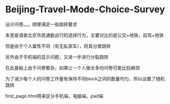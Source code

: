 # Beijing-Travel-Mode-Choice-Survey

设计问卷。。。顺便满足一些跳转要求

本意是调查北京市民通勤出行的选择行为，主要对比的是公交+地铁，自驾+地铁

但是由于个人属性不同（有无私家车），将其分类跳转

另外由于手机端的显示问题，又进一步进行分裂跳转

在此基础上由于问卷繁杂，如果让一个人做太多份问卷可能比较麻烦

为了减少每个人的问卷工作量有保持不同block之间的数量均匀，所以设置了随机跳转

first_page.html用来区分手机端，电脑端，pad端
